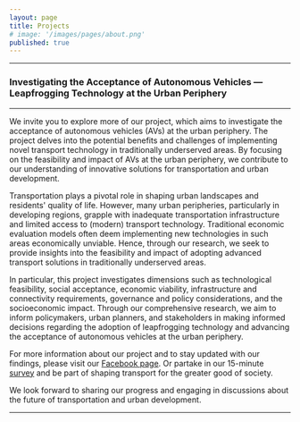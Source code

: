 ```yaml
---
layout: page
title: Projects
# image: '/images/pages/about.png'
published: true
---
```

---
### Investigating the Acceptance of Autonomous Vehicles — Leapfrogging Technology at the Urban Periphery
---
We invite you to explore more of our project, which aims to investigate the acceptance of autonomous vehicles (AVs) at the urban periphery. The project delves into the potential benefits and challenges of implementing novel transport technology in traditionally underserved areas. By focusing on the feasibility and impact of AVs at the urban periphery, we contribute to our understanding of innovative solutions for transportation and urban development.

Transportation plays a pivotal role in shaping urban landscapes and residents' quality of life. However, many urban peripheries, particularly in developing regions, grapple with inadequate transportation infrastructure and limited access to (modern) transport technology. Traditional economic evaluation models often deem implementing new technologies in such areas economically unviable. Hence, through our research, we seek to provide insights into the feasibility and impact of adopting advanced transport solutions in traditionally underserved areas.

In particular, this project investigates dimensions such as technological feasibility, social acceptance, economic viability, infrastructure and connectivity requirements, governance and policy considerations, and the socioeconomic impact. Through our comprehensive research, we aim to inform policymakers, urban planners, and stakeholders in making informed decisions regarding the adoption of leapfrogging technology and advancing the acceptance of autonomous vehicles at the urban periphery.

For more information about our project and to stay updated with our findings, please visit our [Facebook page](https://www.facebook.com/profile.php?id=100092645106994). Or partake in our 15-minute [survey](https://tinyurl.com/supportindependentresearch) and be part of shaping transport for the greater good of society.

We look forward to sharing our progress and engaging in discussions about the future of transportation and urban development.

---